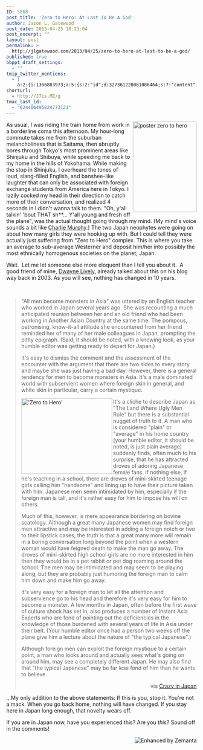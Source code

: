 ```yaml
---
ID: 5868
post_title: 'Zero to Hero: At Last To Be A God'
author: Jason L. Gatewood
post_date: 2013-04-25 18:23:04
post_excerpt: ""
layout: post
permalink: >
  http://jlgatewood.com/2013/04/25/zero-to-hero-at-last-to-be-a-god/
published: true
bbppt_draft_settings:
  - ""
tmip_twitter_mentions:
  - |
    a:2:{i:1366883973;a:5:{s:2:"id";d:327361228081086464;s:7:"content";s:130:"Zero to Hero complex -- When being "exotic" goes to your head in Japan....  <a href='http://goo.gl/oDujd'>http://goo.gl/oDujd</a>";s:4:"user";s:10:"StarrWulfe";s:9:"user_name";s:12:"J L Gatewood";s:3:"img";s:90:"http://a0.twimg.com/profile_images/3566724797/e924132dcca4cf441efe578946b6c9bb_normal.jpeg";}i:1366912006;a:5:{s:2:"id";d:327478807672012800;s:7:"content";s:271:""Zero to Hero: At Last To Be A God" How Japan can turn average nobodies into Captain Charisma <a href='http://jlgatewood.com.previewdns.com/2013/04/25/zero-to-hero-at-last-to-be-a-god/'>http://jlgatewood.com.previewdns.com/2013/04/25/zero-to-hero-at-last-to-be-a-god/</a>";s:4:"user";s:10:"StarrWulfe";s:9:"user_name";s:12:"J L Gatewood";s:3:"img";s:90:"http://a0.twimg.com/profile_images/3566724797/e924132dcca4cf441efe578946b6c9bb_normal.jpeg";}}
shorturl:
  - http://J7is.ME/g
tmac_last_id:
  - "624406495824773121"
---
```

<a href="http://www.flickr.com/photos/38031220@N03/3508935685" target="_blank"><img class="zemanta-img-inserted zemanta-img-configured" title="poster zero to hero" src="http://jlgatewood.com.previewdns.com/wp-content/uploads/2013/04/3508935685_9b20c4aa70_m3.jpg" alt="poster zero to hero" width="169" height="240" align="right" /></a>

As usual, I was riding the train home from work in a borderline coma this afternoon. My hour-long commute takes me from the suburban melancholiness that is Saitama, then abruptly bores through Tokyo's most prominent areas like Shinjuku and Shibuya, while speeding me back to my home in the hills of Yokohama. While making the stop in Shinjuku, I overheard the tones of loud, slang-filled English, and banshee-like laughter that can only be associated with foreign exchange students from America here in Tokyo.
I lazily cocked my head in their direction to catch more of their conversation, and realized 4 seconds in I didn't wanna talk to them. "Oh, y'all talkin' 'bout THAT sh**... Y'all young and fresh off the plane", was the actual thought going through my mind. (My mind's voice sounds a bit like <a class="zem_slink" title="Charlie Murphy" href="http://www.imdb.com/name/nm0614151/" rel="imdb" target="_blank">Charlie Murphy</a>.)
The two Japan neophytes were going on about how many girls they were hooking up with. But I could tell they were actually just suffering from "Zero to Hero" complex. This is where you take an average to sub-average Westerner and deposit him/her into possibly the most ethnically homogenous societies on the planet, Japan.

Wait.  Let me let someone else more eloquent than I tell you about it.  A good friend of mine, <a href="https://plus.google.com/110784724505507797993" target="_blank">Dwayne Lively</a>, already talked about this on his blog way back in 2003. As you will see, nothing has changed in 10 years.

&nbsp;
<blockquote>"All men become monsters in Asia" was uttered by an English teacher who worked in Japan several years ago. She was recounting a much anticipated reunion between her and an old friend who had been working in Another Asian Country at the same time. The pompous, patronising, know-it-all attitude she encountered from her friend reminded her of many of her male colleagues in Japan, prompting the pithy epigraph. (Said, it should be noted, with a knowing look, as your humble editor was getting ready to depart for Japan.)

It's easy to dismiss the comment and the assessment of the encounter with the argument that there are two sides to every story and maybe she was just having a bad day. However, there is a general tendency for men to become monsters in Asia. It's a male dominated world with subservient women where foreign skin in general, and white skin in particular, carry a certain mystique.

<a href="http://www.flickr.com/photos/59509188@N00/228321813" target="_blank"><img class="zemanta-img-inserted zemanta-img-configured" title="'Zero to Hero'" src="http://jlgatewood.com.previewdns.com/wp-content/uploads/2013/04/228321813_588c20fcca_m2.jpg" alt="'Zero to Hero'" width="240" height="200" align="left" /></a>

It's a cliche to describe Japan as "The Land Where Ugly Men Rule" but there is a substantial nugget of truth to it. A man who is considered "plain" or "average" in his home country (your humble editor, it should be noted, is just plain average) suddenly finds, often much to his surprise, that he has attracted droves of adoring Japanese female fans. If nothing else, if he's teaching in a school, there are droves of mini-skirted teenage girls calling him "handsome" and lining up to have their picture taken with him. Japanese men seem intimidated by him, especially if the foreign man is tall, and it's rather easy for him to impose his will on others.

Much of this, however, is mere appearance bordering on bovine scatology. Although a great many Japanese women may find foreign men attractive and may be interested in adding a foreign notch or two to their lipstick cases, the truth is that a great many more will remain in a boring conversation long beyond the point when a western woman would have feigned death to make the man go away. The droves of mini-skirted high school girls are no more interested in him then they would be in a pet rabbit or pet dog roaming around the school. The men may be intimidated and may seem to be playing along, but they are probably just humoring the foreign man to calm him down and make him go away.

It's very easy for a foreign man to let all the attention and subservience go to his head and therefore it's very easy for him to become a monster. A few months in Japan, often before the first wave of culture shock has set in, also produces a number of Instant Asia Experts who are fond of pointing out the deficiencies in the knowledge of those burdened with several years of life in Asia under their belt. (Your humble editor once had a person two weeks off the plane give him a lecture about the nature of "the typical Japanese".)

Although foreign men can exploit the foreign mystique to a certain point, a man who looks around and actually sees what's going on around him, may see a completely different Japan. He may also find that "the typical Japanese" may be far less fond of him than he wants to believe.
<p style="text-align: right;" align="justify">via <a href="http://www.crazyjapan.com/CJGuide%20Issues2.html#god" target="_blank">Crazy in Japan</a></p>
</blockquote>
...My only addition to the above statements: If this is you, stop it. You're not a mack. When you go back home, nothing will have changed. If you stay here in Japan long enough, that novelty wears off.

If you are in Japan now, have you experienced this? Are you <em>this</em>? Sound off in the comments!
<div class="zemanta-pixie" style="margin-top: 10px; height: 15px;"><a class="zemanta-pixie-a" title="Enhanced by Zemanta" href="http://www.zemanta.com/?px"><img class="zemanta-pixie-img" style="border: none; float: right;" src="http://img.zemanta.com/zemified_h.png?x-id=01d4831c-65d9-47cc-bdbb-d5b33ef08f86" alt="Enhanced by Zemanta" /></a></div>
